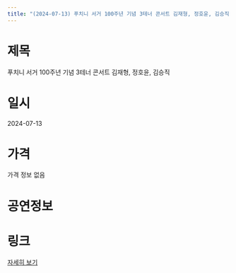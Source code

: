 ```yaml
---
title: "(2024-07-13) 푸치니 서거 100주년 기념 3테너 콘서트 김재형, 정호윤, 김승직"
---
```


# 제목
푸치니 서거 100주년 기념 3테너 콘서트 김재형, 정호윤, 김승직

# 일시
2024-07-13

# 가격
가격 정보 없음

# 공연정보


# 링크
[자세히 보기](https://www.sac.or.kr/site/main/show/show_view?SN=60866, "https://www.sac.or.kr/site/main/show/show_view?SN=60866")
